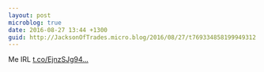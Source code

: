 ```yaml
---
layout: post
microblog: true
date: 2016-08-27 13:44 +1300
guid: http://JacksonOfTrades.micro.blog/2016/08/27/t769334858199949312.html
---
```

Me IRL [t.co/EjnzSJg94...](https://t.co/EjnzSJg948)
